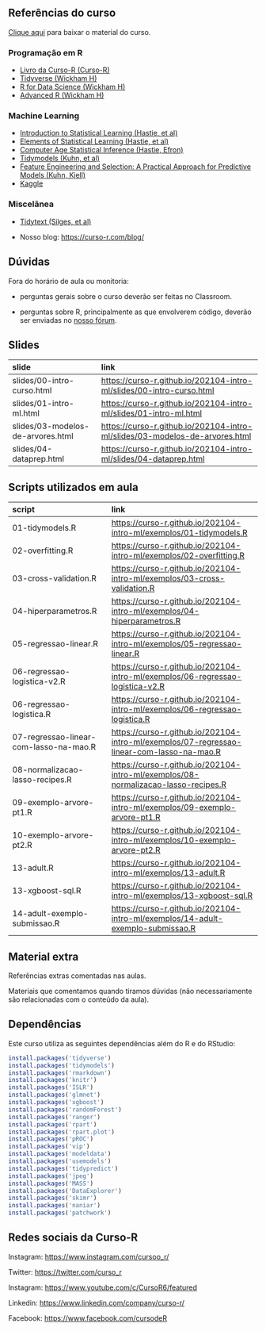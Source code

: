 
<!-- README.md is generated from README.Rmd. Please edit that file -->

## Referências do curso

[Clique
aqui](https://github.com/curso-r/202104-intro-ml/raw/master/material_do_curso.zip)
para baixar o material do curso.

### Programação em R

-   [Livro da Curso-R (Curso-R)](https://livro.curso-r.com/)
-   [Tidyverse (Wickham H)](https://www.tidyverse.org/)
-   [R for Data Science (Wickham H)](https://r4ds.had.co.nz/)
-   [Advanced R (Wickham H)](https://adv-r.hadley.nz/)

### Machine Learning

-   [Introduction to Statistical Learning (Hastie, et
    al)](http://faculty.marshall.usc.edu/gareth-james/ISL/ISLR%20Seventh%20Printing.pdf)
-   [Elements of Statistical Learning (Hastie, et
    al)](https://web.stanford.edu/~hastie/Papers/ESLII.pdf)
-   [Computer Age Statistical Inference (Hastie,
    Efron)](https://web.stanford.edu/~hastie/CASI_files/PDF/casi.pdf)
-   [Tidymodels (Kuhn, et al)](https://www.tmwr.org/)
-   [Feature Engineering and Selection: A Practical Approach for
    Predictive Models (Kuhn, Kjell)](http://www.feat.engineering/)
-   [Kaggle](https://www.kaggle.com/)

### Miscelânea

-   [Tidytext (Silges, et al)](https://www.tidytextmining.com/)

-   Nosso blog: <https://curso-r.com/blog/>

## Dúvidas

Fora do horário de aula ou monitoria:

-   perguntas gerais sobre o curso deverão ser feitas no Classroom.

-   perguntas sobre R, principalmente as que envolverem código, deverão
    ser enviadas no [nosso fórum](https://discourse.curso-r.com/).

## Slides

| slide                             | link                                                                          |
|:----------------------------------|:------------------------------------------------------------------------------|
| slides/00-intro-curso.html        | <https://curso-r.github.io/202104-intro-ml/slides/00-intro-curso.html>        |
| slides/01-intro-ml.html           | <https://curso-r.github.io/202104-intro-ml/slides/01-intro-ml.html>           |
| slides/03-modelos-de-arvores.html | <https://curso-r.github.io/202104-intro-ml/slides/03-modelos-de-arvores.html> |
| slides/04-dataprep.html           | <https://curso-r.github.io/202104-intro-ml/slides/04-dataprep.html>           |

## Scripts utilizados em aula

| script                                 | link                                                                                        |
|:---------------------------------------|:--------------------------------------------------------------------------------------------|
| 01-tidymodels.R                        | <https://curso-r.github.io/202104-intro-ml/exemplos/01-tidymodels.R>                        |
| 02-overfitting.R                       | <https://curso-r.github.io/202104-intro-ml/exemplos/02-overfitting.R>                       |
| 03-cross-validation.R                  | <https://curso-r.github.io/202104-intro-ml/exemplos/03-cross-validation.R>                  |
| 04-hiperparametros.R                   | <https://curso-r.github.io/202104-intro-ml/exemplos/04-hiperparametros.R>                   |
| 05-regressao-linear.R                  | <https://curso-r.github.io/202104-intro-ml/exemplos/05-regressao-linear.R>                  |
| 06-regressao-logistica-v2.R            | <https://curso-r.github.io/202104-intro-ml/exemplos/06-regressao-logistica-v2.R>            |
| 06-regressao-logistica.R               | <https://curso-r.github.io/202104-intro-ml/exemplos/06-regressao-logistica.R>               |
| 07-regressao-linear-com-lasso-na-mao.R | <https://curso-r.github.io/202104-intro-ml/exemplos/07-regressao-linear-com-lasso-na-mao.R> |
| 08-normalizacao-lasso-recipes.R        | <https://curso-r.github.io/202104-intro-ml/exemplos/08-normalizacao-lasso-recipes.R>        |
| 09-exemplo-arvore-pt1.R                | <https://curso-r.github.io/202104-intro-ml/exemplos/09-exemplo-arvore-pt1.R>                |
| 10-exemplo-arvore-pt2.R                | <https://curso-r.github.io/202104-intro-ml/exemplos/10-exemplo-arvore-pt2.R>                |
| 13-adult.R                             | <https://curso-r.github.io/202104-intro-ml/exemplos/13-adult.R>                             |
| 13-xgboost-sql.R                       | <https://curso-r.github.io/202104-intro-ml/exemplos/13-xgboost-sql.R>                       |
| 14-adult-exemplo-submissao.R           | <https://curso-r.github.io/202104-intro-ml/exemplos/14-adult-exemplo-submissao.R>           |

## Material extra

Referências extras comentadas nas aulas.

Materiais que comentamos quando tiramos dúvidas (não necessariamente são
relacionadas com o conteúdo da aula).

## Dependências

Este curso utiliza as seguintes dependências além do R e do RStudio:

``` r
install.packages('tidyverse')
install.packages('tidymodels')
install.packages('rmarkdown')
install.packages('knitr')
install.packages('ISLR')
install.packages('glmnet')
install.packages('xgboost')
install.packages('randomForest')
install.packages('ranger')
install.packages('rpart')
install.packages('rpart.plot')
install.packages('pROC')
install.packages('vip')
install.packages('modeldata')
install.packages('usemodels')
install.packages('tidypredict')
install.packages('jpeg')
install.packages('MASS')
install.packages('DataExplorer')
install.packages('skimr')
install.packages('naniar')
install.packages('patchwork')
```

## Redes sociais da Curso-R

Instagram: <https://www.instagram.com/cursoo_r/>

Twitter: <https://twitter.com/curso_r>

Instagram: <https://www.youtube.com/c/CursoR6/featured>

Linkedin: <https://www.linkedin.com/company/curso-r/>

Facebook: <https://www.facebook.com/cursodeR>
